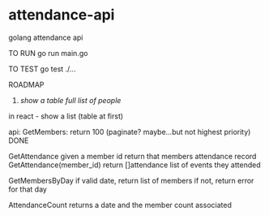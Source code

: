 # attendance-api
golang attendance api


TO RUN
go run main.go

TO TEST 
go test ./...

ROADMAP
1. *show a table full list of people*

in react - show a list (table at first)


api:
GetMembers:
return 100 (paginate? maybe...but not highest priority)
DONE

GetAttendance
given a member id return that members attendance record
GetAttendance(member_id)
return []attendance list of events they attended


GetMembersByDay
if valid date, return list of members
if not, return error for that day

AttendanceCount 
returns a date and the member count associated
